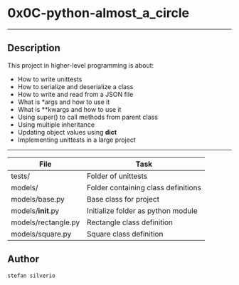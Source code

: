 # 0x0C-python-almost_a_circle
---
## Description

This project in higher-level programming is about:
* How to write unittests
* How to serialize and deserialize a class
* How to write and read from a JSON file
* What is *args and how to use it
* What is **kwargs and how to use it
* Using super() to call methods from parent class
* Using multiple inheritance
* Updating object values using __dict__
* Implementing unittests in a large project

---
File|Task
---|---
tests/ | Folder of unittests
models/ | Folder containing class definitions
models/base.py | Base class for project
models/__init__.py | Initialize folder as python module
models/rectangle.py | Rectangle class definition
models/square.py | Square class definition

## Author
`stefan silverio`